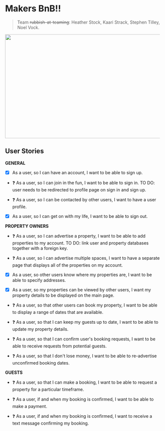 # Makers BnB!!
> Team ~~rubbish-at-teaming~~: Heather Stock, Kaari Strack, Stephen Tilley, Noel Vock.

<img align="middle" src="http://editorial.designtaxi.com/editorial-images/news-animade10112015/3.gif" width="600" height="338"/>

## User Stories

__GENERAL__

- [x] As a user, so I can have an account, I want to be able to sign up.

- :question: As a user, so I can join in the fun, I want to be able to sign in.
  TO DO: user needs to be redirected to profile page on sign in and sign up.

- :question: As a user, so I can be contacted by other users, I want to have a user profile.

- [x] As a user, so I can get on with my life, I want to be able to sign out.

__PROPERTY OWNERS__

- :question: As a user, so I can advertise a property, I want to be able to add properties to my account.
  TO DO: link user and property databases together with a foreign key.

- :question: As a user, so I can advertise multiple spaces, I want to have a separate page that displays all of the properties on my account.

- [x] As a user, so other users know where my properties are, I want to be able to specify addresses.

- [x] As a user, so my properties can be viewed by other users, I want my property details to be displayed on the main page.

- :question: As a user, so that other users can book my property, I want to be able to display a range of dates that are available.

- :question: As a user, so that I can keep my guests up to date, I want to be able to update my property details.

- :question: As a user, so that I can confirm user's booking requests, I want to be able to receive requests from potential guests.

- :question: As a user, so that I don't lose money, I want to be able to re-advertise unconfirmed booking dates.

__GUESTS__

- :question: As a user, so that I can make a booking, I want to be able to request a property for a particular timeframe.

- :question: As a user, if and when my booking is confirmed, I want to be able to make a payment.

- :question: As a user, if and when my booking is confirmed, I want to receive a text message confirming my booking.

